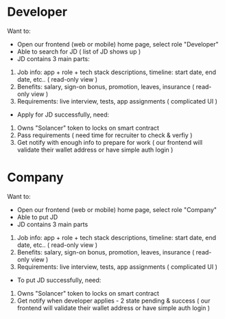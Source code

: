 Developer
=
Want to:

- Open our frontend (web or mobile) home page, select role "Developer"
- Able to search for JD ( list of JD shows up )
- JD contains 3 main parts: 
 1. Job info: app + role + tech stack descriptions, timeline: start date, end date, etc.. ( read-only view ) 
 2. Benefits: salary, sign-on bonus, promotion, leaves, insurance ( read-only view ) 
 3. Requirements: live interview, tests, app assignments ( complicated UI )
- Apply for JD successfully, need:
 1. Owns "Solancer" token to locks on smart contract 
 2. Pass requirements ( need time for recruiter to check & verfiy )
 3. Get notify with enough info to prepare for work ( our frontend will validate their wallet address or have simple auth login ) 

Company
=
Want to:

- Open our frontend (web or mobile) home page, select role "Company"
- Able to put JD
- JD contains 3 main parts
 1. Job info: app + role + tech stack descriptions, timeline: start date, end date, etc.. ( read-only view )
 2. Benefits: salary, sign-on bonus, promotion, leaves, insurance ( read-only view )
 3. Requirements: live interview, tests, app assignments ( complicated UI )
- To put JD successfully, need:
 1. Owns "Solancer" token to locks on smart contract
 2. Get notify when developer applies - 2 state pending & success ( our frontend will validate their wallet address or have simple auth login )

